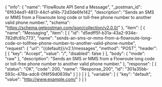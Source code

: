 {
  "info": {
    "name": "FlowRoute API Send a Message",
    "_postman_id": "6f634ed1-4813-44cf-af4b-72d3de6fe142",
    "description": "Sends an SMS or MMS from a Flowroute long code or toll-free phone number to another valid phone number.",
    "schema": "https://schema.getpostman.com/json/collection/v2.0.0/"
  },
  "item": [
    {
      "name": "Messaging",
      "item": [
        {
          "id": "d5edff5f-b31a-43a2-934e-782dfc81c773",
          "name": "sends-an-sms-or-mms-from-a-flowroute-long-code-or-tollfree-phone-number-to-another-valid-phone-numbe",
          "request": {
            "url": "{{default}}/v2.1/messages",
            "method": "POST",
            "header": [
              {
                "key": "Accept",
                "value": "*/*",
                "disabled": false
              }
            ],
            "body": {
              "mode": "raw"
            },
            "description": "Sends an SMS or MMS from a Flowroute long code or toll-free phone number to another valid phone number."
          },
          "response": [
            {
              "status": "OK",
              "code": 200,
              "name": "Response_200",
              "id": "301a35bb-593c-478a-adc8-0f4f59d0839a"
            }
          ]
        }
      ]
    }
  ],
  "variable": [
    {
      "key": "default",
      "value": "http://www.example.com/"
    }
  ]
}